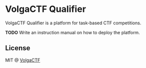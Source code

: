 # VolgaCTF Qualifier
VolgaCTF Qualifier is a platform for task-based CTF competitions.

**TODO** Write an instruction manual on how to deploy the platform.

## License
MIT @ [VolgaCTF](https://github.com/VolgaCTF)
